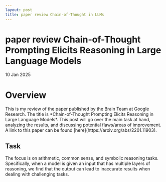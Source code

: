 ```yaml
---
layout: post
title: paper review Chain-of-Thought in LLMs
---
```


paper review Chain-of-Thought Prompting Elicits Reasoning in Large Language Models
================

<p class="meta">10 Jan 2025</p>

<h1>Overview</h1>
This is my review of the paper published by the Brain Team at Google Research. The title is *Chain-of-Thought Prompting Elicits Reasoning in Large Language Models*. This post will go over the main task at hand, analyzing the results, and discussing potential flaws/areas of improvement. A link to this paper can be found [here](https://arxiv.org/abs/2201.11903).

<h2>Task</h2>
The focus is on arithmetic, common sense, and symbolic reasoning tasks. Specifically, when a model is given an input that has multiple layers of reasoning, we find that the output can lead to inaccurate results when dealing with challenging tasks.